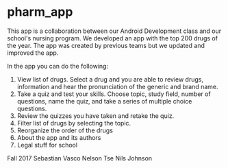 # pharm_app


This app is a collaboration between our Android Development class and our school's nursing program.  We developed an app with the top 200 drugs of the year.  The app was created by previous teams but we updated and improved the app.

In the app you can do the following:

1. View list of drugs.  Select a drug and you are able to review drugs, information and hear the pronunciation of the generic and brand name.
2. Take a quiz and test your skills.  Choose topic, study field, number of questions, name the quiz, and take a series of multiple choice questions.
3. Review the quizzes you have taken and retake the quiz.
4. Filter list of drugs by selecting the topic.
5. Reorganize the order of the drugs
6. About the app and its authors
7. Legal stuff for school

Fall 2017
Sebastian Vasco
Nelson Tse
Nils Johnson
